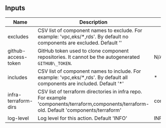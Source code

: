 <!-- markdownlint-disable -->

## Inputs

| Name | Description | Default | Required |
|------|-------------|---------|----------|
| excludes | CSV list of component names to exclude. For example: 'vpc,eks/\*,rds'. By default no components are excluded. Default '' |  | false |
| github-access-token | GitHub token used to clone component repositories. It cannot be the autogenerated `GITHUB\_TOKEN`. | N/A | true |
| includes | CSV list of component names to include. For example: 'vpc,eks/\*,rds'. By default all components are included. Default '\*' | \* | false |
| infra-terraform-dirs | CSV list of terraform directories in infra repo. For example 'components/terraform,components/terraform-old. Default 'components/terraform' | components/terraform | true |
| log-level | Log level for this action. Default 'INFO' | INFO | true |


<!-- markdownlint-restore -->
